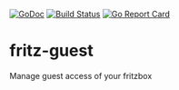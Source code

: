 [![GoDoc](https://godoc.org/github.com/JVecsei/fritz-guest?status.svg)](https://godoc.org/github.com/JVecsei/fritz-guest) [![Build Status](https://travis-ci.org/JVecsei/fritz-guest.svg?branch=master)](https://travis-ci.org/JVecsei/fritz-guest) [![Go Report Card](https://goreportcard.com/badge/github.com/jvecsei/fritz-guest)](https://goreportcard.com/report/github.com/jvecsei/fritz-guest)

# fritz-guest
Manage guest access of your fritzbox
